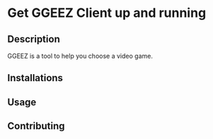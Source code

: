 # Get GGEEZ Client up and running

## Description

GGEEZ is a tool to help you choose a video game. 

## Installations

## Usage

## Contributing
